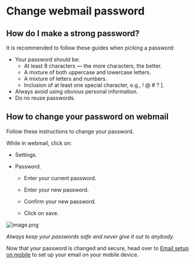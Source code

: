 # Change webmail password

## How do I make a strong password?

It is recommended to follow these guides when picking a password: 

* Your password should be:
  * At least 8 characters — the more characters, the better.
  * A mixture of both uppercase and lowercase letters.
  * A mixture of letters and numbers.
  * Inclusion of at least one special character, e.g., ! @ # ? ].
* Always avoid using obvious personal information.
* Do no reuse passwords.

## How to change your password on webmail


Follow these instructions to change your password.

While in webmail, click on:

* Settings.

* Password.

    * Enter your current password.

    * Enter your new password.

    * Confirm your new password.

    * Click on save.

![image.png](/.attachements/image-532d02cd-2bec-4605-bc8a-d55d0e0f736e.png)

*Always keep your passwords safe and never give it out to anybody.*

Now that your password is changed and secure, head over to [Email setup on mobile](https://dev.azure.com/infinityarc/Library/_wiki/wikis/Support-pages/7/Email-Setup-on-Mobile?anchor=setting-up-your-email-on-mobile-devices) to set up your email on your mobile device.